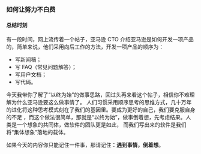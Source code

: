 ### 如何让努力不白费

#### 总结时刻

有一段时间，网上流传着一个帖子，亚马逊 CTO 介绍亚马逊是如何开发一项产品的，简单来说，他们采用向后工作的方法，开发一项产品的顺序为：

- 写新闻稿；
- 写 FAQ（常见问题解答）；
- 写用户文档；
- 写代码。

今天我带你了解了“以终为始”的做事思路，回过头再来看这个帖子，相信你不难理解为什么亚马逊要这么做事情了。
人们习惯采用顺序思考的思维方式，几十万年的进化将这种思考模式刻在了我们的基因里。要成为更好的自己，我们要克服自身的不足
，而这个做法很简单，那就是“以终为始”，做事倒着想，先考虑结果。人类是一个想象的共同体，做软件的团队更是如此，
而我们写出来的软件是我们将“集体想象”落地的载体。

如果今天的内容你只能记住一件事，那请记住：**遇到事情，倒着想**。